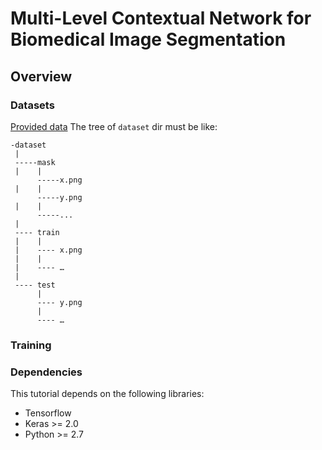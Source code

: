 # Multi-Level Contextual Network for Biomedical Image Segmentation
## Overview

### Datasets
[Provided data](http://www.andrewjanowczyk.com/deep-learning/)
The tree of ```dataset``` dir must be like:

```
-dataset
 |
 -----mask
 |    |
      -----x.png
 |    |
      -----y.png
 |    |
      -----...
 |
 ---- train
 |    |
 |    ---- x.png
 |    |
 |    ---- …
 |
 ---- test
      |
      ---- y.png
      |
      ---- …
```
### Training



### Dependencies

This tutorial depends on the following libraries:

* Tensorflow
* Keras >= 2.0
* Python >= 2.7



